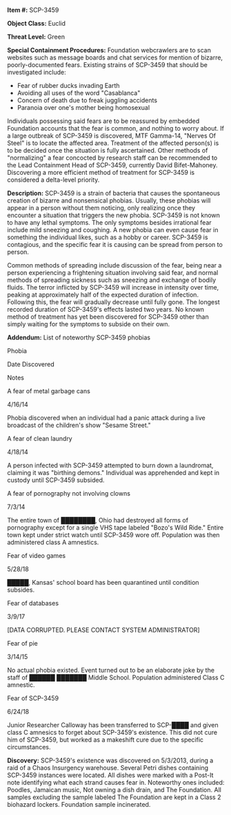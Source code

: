 **Item #:** SCP-3459

**Object Class:** Euclid

**Threat Level:** Green

**Special Containment Procedures:** Foundation webcrawlers are to scan websites such as message boards and chat services for mention of bizarre, poorly-documented fears. Existing strains of SCP-3459 that should be investigated include:

*   Fear of rubber ducks invading Earth
*   Avoiding all uses of the word "Casablanca"
*   Concern of death due to freak juggling accidents
*   Paranoia over one's mother being homosexual

Individuals possessing said fears are to be reassured by embedded Foundation accounts that the fear is common, and nothing to worry about. If a large outbreak of SCP-3459 is discovered, MTF Gamma-14, "Nerves Of Steel" is to locate the affected area. Treatment of the affected person(s) is to be decided once the situation is fully ascertained. Other methods of "normalizing" a fear concocted by research staff can be recommended to the Lead Containment Head of SCP-3459, currently David Bifet-Mahoney. Discovering a more efficient method of treatment for SCP-3459 is considered a delta-level priority.

**Description:** SCP-3459 is a strain of bacteria that causes the spontaneous creation of bizarre and nonsensical phobias. Usually, these phobias will appear in a person without them noticing, only realizing once they encounter a situation that triggers the new phobia. SCP-3459 is not known to have any lethal symptoms. The only symptoms besides irrational fear include mild sneezing and coughing. A new phobia can even cause fear in something the individual likes, such as a hobby or career. SCP-3459 is contagious, and the specific fear it is causing can be spread from person to person.

Common methods of spreading include discussion of the fear, being near a person experiencing a frightening situation involving said fear, and normal methods of spreading sickness such as sneezing and exchange of bodily fluids. The terror inflicted by SCP-3459 will increase in intensity over time, peaking at approximately half of the expected duration of infection. Following this, the fear will gradually decrease until fully gone. The longest recorded duration of SCP-3459's effects lasted two years. No known method of treatment has yet been discovered for SCP-3459 other than simply waiting for the symptoms to subside on their own.

**Addendum:** List of noteworthy SCP-3459 phobias

Phobia

Date Discovered

Notes

A fear of metal garbage cans

4/16/14

Phobia discovered when an individual had a panic attack during a live broadcast of the children's show "Sesame Street."

A fear of clean laundry

4/18/14

A person infected with SCP-3459 attempted to burn down a laundromat, claiming it was "birthing demons." Individual was apprehended and kept in custody until SCP-3459 subsided.

A fear of pornography not involving clowns

7/3/14

The entire town of ████████, Ohio had destroyed all forms of pornography except for a single VHS tape labeled "Bozo's Wild Ride." Entire town kept under strict watch until SCP-3459 wore off. Population was then administered class A amnestics.

Fear of video games

5/28/18

█████, Kansas' school board has been quarantined until condition subsides.

Fear of databases

3/9/17

\[DATA CORRUPTED. PLEASE CONTACT SYSTEM ADMINISTRATOR\]

Fear of pie

3/14/15

No actual phobia existed. Event turned out to be an elaborate joke by the staff of ██████ ███████ Middle School. Population administered Class C amnestic.

Fear of SCP-3459

6/24/18

Junior Researcher Calloway has been transferred to SCP-████ and given class C amnesics to forget about SCP-3459's existence. This did not cure him of SCP-3459, but worked as a makeshift cure due to the specific circumstances.

**Discovery:** SCP-3459's existence was discovered on 5/3/2013, during a raid of a Chaos Insurgency warehouse. Several Petri dishes containing SCP-3459 instances were located. All dishes were marked with a Post-It note identifying what each strand causes fear in. Noteworthy ones included: Poodles, Jamaican music, Not owning a dish drain, and The Foundation. All samples excluding the sample labeled The Foundation are kept in a Class 2 biohazard lockers. Foundation sample incinerated.
